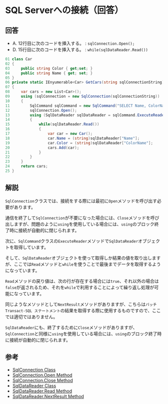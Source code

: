# SQL Serverへの接続（回答）

## 回答

* A. 12行目に次のコードを挿入する。 : `sqlConnection.Open();`
* D. 15行目に次のコードを挿入する。 : `while(sqlDataReader.Read())`

```csharp
01 class Car
02 {
03     public string Color { get;set; }
04     public string Name { get; set; }
05 }
06 private static IEnyumerable<Car> GetCars(string sqlConnectionString)
07 {
08     var cars = new List<Car>();
09     using (sqlConnection = new SqlConnection(sqlConnectionString))
10     {
11         SqlCommand sqlCommand = new SqlCommand("SELECT Name, ColorName FROM Cars", sqlConnection);
12         sqlConnection.Open();
13         using (SqlDataReader sqlDataReader = sqlCommand.ExecuteReader())
14         {
15             while(sqlDataReader.Read())
16             {
17                 var car = new Car();
18                 car.Name = (string)sqlDataReader["Name"];
19                 car.Color = (string)sqlDataReader["ColorName"];
20                 cars.Add(car);
21             }
22         }
23     }
24     return cars;
25 }
```

## 解説

`SqlConnection`クラスでは、接続をする際には最初に`Open`メソッドを呼び出す必要があります。

通信を終了して`SqlConnection`が不要になった場合には、`Close`メソッドを呼び出しますが、問題のように`using`を使用している場合には、`using`のブロック終了時に接続が自動的に閉じられます。

次に、`SqlCommand`クラスの`ExecuteReader`メソッドで`SqlDataReader`オブジェクトを取得しています。

そして、`SqlDataReader`オブジェクトを使って取得しか結果の値を取り出しますが、ここでは`Read`メソッドと`while`を使うことで最後までデータを取得するようになっています。

`Read`メソッドの戻り値は、次の行が存在する場合には`true`、それ以外の場合は`false`が返されるため、それを`while`で利用することによって繰り返し処理が可能になっています。

同じようなメソッドとして`NextResult`メソッドがありますが、こちらは`バッチ Transact-SQL ステートメント`の結果を取得する際に使用するものですので、ここでは適切ではありません。

`SqlDataReader`にも、終了するために`Close`メソッドがありますが、`SqlConnection`と同様に`using`を使用している場合には、`using`のブロック終了時に接続が自動的に閉じられます。

## 参考

* [SqlConnection Class](https://docs.microsoft.com/ja-jp/dotnet/api/system.data.sqlclient.sqlconnection?view=netframework-4.7.2)
* [SqlConnection.Open Method](https://docs.microsoft.com/ja-jp/dotnet/api/system.data.sqlclient.sqlconnection.open?view=netframework-4.7.2)
* [SqlConnection.Close Method](https://docs.microsoft.com/ja-jp/dotnet/api/system.data.sqlclient.sqlconnection.close?view=netframework-4.7.2#System_Data_SqlClient_SqlConnection_Close)
* [SqlDataReader Class](https://docs.microsoft.com/ja-jp/dotnet/api/system.data.sqlclient.sqldatareader?view=netframework-4.7.2)
* [SqlDataReader.Read Method](https://docs.microsoft.com/ja-jp/dotnet/api/system.data.sqlclient.sqldatareader.read?view=netframework-4.7.2)
* [SqlDataReader.NextResult Method](https://docs.microsoft.com/ja-jp/dotnet/api/system.data.sqlclient.sqldatareader.nextresult?view=netframework-4.7.2)
